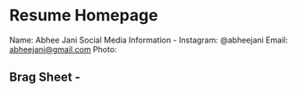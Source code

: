# Resume Homepage

Name: Abhee Jani 
Social Media Information - 
Instagram: @abheejani 
Email: abheejani@gmail.com
Photo:


Brag Sheet - 
- 
